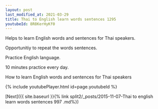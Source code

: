 ```yaml
---
layout: post
last_modified_at: 2021-03-29
title: Thai to English learn words sentences 1295 
youtubeId: 8R8KerHyKf0
---
```

 
 
Helps to learn English words and sentences for Thai speakers.

Opportunitiy to repeat the words sentences. 

Practice English language. 
 
10 minutes practice every day. 
 
How to learn English words and sentences for Thai speakers 
 
{% include youtubePlayer.html id=page.youtubeId %}
 
 
[Next]({{ site.baseurl }}{% link  split2/_posts/2015-11-07-Thai to english learn words sentences 997 .md%})
 
